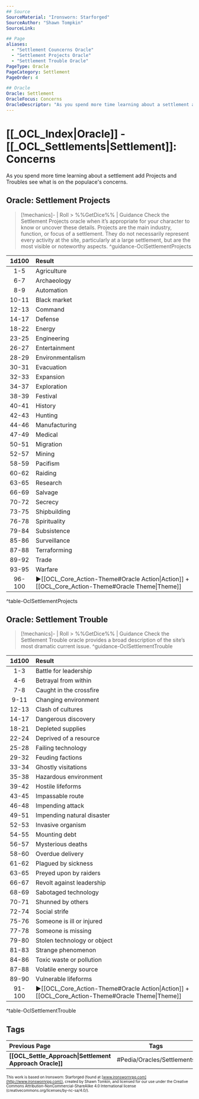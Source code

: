 ```yaml
---
## Source
SourceMaterial: "Ironsworn: Starforged"
SourceAuthor: "Shawn Tompkin"
SourceLink: 

## Page
aliases:
  - "Settlement Councerns Oracle"
  - "Settlement Projects Oracle"
  - "Settlement Trouble Oracle"
PageType: Oracle
PageCategory: Settlement
PageOrder: 4

## Oracle
Oracle: Settlement
OracleFocus: Concerns
OracleDescriptor: "As you spend more time learning about a settlement add Projects and Troubles see what is on the populace's concerns."
---
```

 # [[_OCL_Index|Oracle]] - [[_OCL_Settlements|Settlement]]: Concerns
 As you spend more time learning about a settlement add Projects and Troubles see what is on the populace's concerns.

## Oracle: Settlement Projects
> [!mechanics]- | Roll > %%GetDice%% | Guidance
> Check the Settlement Projects oracle when it’s appropriate for your character to know or uncover these details. Projects are the main industry, function, or focus of a settlement. They do not necessarily represent every activity at the site, particularly at a large settlement, but are the most visible or noteworthy aspects. ^guidance-OclSettlementProjects

| 1d100 | Result |
|:---:|:--- |
| 1-5 | Agriculture |
| 6-7 | Archaeology |
| 8-9 | Automation |
| 10-11 | Black market |
| 12-13 | Command |
| 14-17 | Defense |
| 18-22 | Energy |
| 23-25 | Engineering |
| 26-27 | Entertainment |
| 28-29 | Environmentalism |
| 30-31 | Evacuation |
| 32-33 | Expansion |
| 34-37 | Exploration |
| 38-39 | Festival |
| 40-41 | History |
| 42-43 | Hunting |
| 44-46 | Manufacturing |
| 47-49 | Medical |
| 50-51 | Migration |
| 52-57 | Mining |
| 58-59 | Pacifism |
| 60-62 | Raiding |
| 63-65 | Research |
| 66-69 | Salvage |
| 70-72 | Secrecy |
| 73-75 | Shipbuilding |
| 76-78 | Spirituality |
| 79-84 | Subsistence |
| 85-86 | Surveillance |
| 87-88 | Terraforming |
| 89-92 | Trade |
| 93-95 | Warfare |
| 96-100 | ▶[[OCL_Core_Action-Theme#Oracle Action\|Action]] + [[OCL_Core_Action-Theme#Oracle Theme\|Theme]] |
^table-OclSettlementProjects

## Oracle: Settlement Trouble
> [!mechanics]- | Roll > %%GetDice%% | Guidance
> Check the Settlement Trouble oracle provides a broad description of the site’s most dramatic current issue. ^guidance-OclSettlementTrouble

| 1d100 | Result |
|:---:|:--- |
| 1-3 | Battle for leadership |
| 4-6 | Betrayal from within |
| 7-8 | Caught in the crossfire |
| 9-11 | Changing environment |
| 12-13 | Clash of cultures |
| 14-17 | Dangerous discovery |
| 18-21 | Depleted supplies |
| 22-24 | Deprived of a resource |
| 25-28 | Failing technology |
| 29-32 | Feuding factions |
| 33-34 | Ghostly visitations |
| 35-38 | Hazardous environment |
| 39-42 | Hostile lifeforms |
| 43-45 | Impassable route |
| 46-48 | Impending attack |
| 49-51 | Impending natural disaster |
| 52-53 | Invasive organism |
| 54-55 | Mounting debt |
| 56-57 | Mysterious deaths |
| 58-60 | Overdue delivery |
| 61-62 | Plagued by sickness |
| 63-65 | Preyed upon by raiders |
| 66-67 | Revolt against leadership |
| 68-69 | Sabotaged technology |
| 70-71 | Shunned by others |
| 72-74 | Social strife |
| 75-76 | Someone is ill or injured |
| 77-78 | Someone is missing |
| 79-80 | Stolen technology or object |
| 81-83 | Strange phenomenon |
| 84-86 | Toxic waste or pollution |
| 87-88 | Volatile energy source |
| 89-90 | Vulnerable lifeforms |
| 91-100 | ▶[[OCL_Core_Action-Theme#Oracle Action\|Action]] + [[OCL_Core_Action-Theme#Oracle Theme\|Theme]] |
^table-OclSettlementTrouble

## Tags
| Previous Page | Tags | Next Section |
|:--- |:---:| ---:|
| **[[OCL_Settle_Approach\|Settlement Approach Oracle]]** | #Pedia/Oracles/Settlements | **[[_OCL_Starships\|Starship Oracles]]** |

<font size=-2>This work is based on Ironsworn: Starforged (found at [www.ironswornrpg.com](http://www.ironswornrpg.com)), created by Shawn Tomkin, and licensed for our use under the Creative Commons Attribution-NonCommercial-ShareAlike 4.0 International license  (creativecommons.org/licenses/by-nc-sa/4.0/).</font>